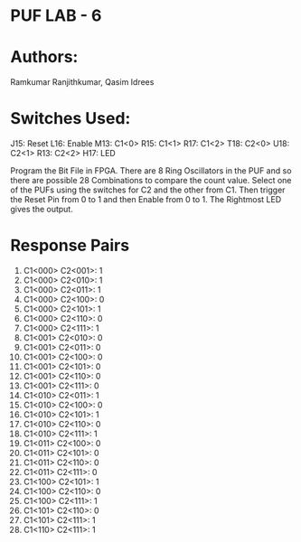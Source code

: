 # PUF LAB - 6
# Authors: 
Ramkumar Ranjithkumar, Qasim Idrees

# Switches Used:
J15: Reset
L16: Enable
M13: C1<0>
R15: C1<1>
R17: C1<2>
T18: C2<0>
U18: C2<1>
R13: C2<2>
H17: LED

Program the Bit File in FPGA. There are 8 Ring Oscillators in the PUF and so there are possible 28 Combinations to compare the count value. Select one of the PUFs using the switches for C2 and the other from C1. Then trigger the Reset Pin from 0 to 1 and then Enable from 0 to 1. The Rightmost LED gives the output.

# Response Pairs
1) C1<000> C2<001>: 1
2) C1<000> C2<010>: 1
3) C1<000> C2<011>: 1
4) C1<000> C2<100>: 0
5) C1<000> C2<101>: 1
6) C1<000> C2<110>: 0
7) C1<000> C2<111>: 1
8) C1<001> C2<010>: 0
9) C1<001> C2<011>: 0
10) C1<001> C2<100>: 0
11) C1<001> C2<101>: 0
12) C1<001> C2<110>: 0
13) C1<001> C2<111>: 0
14) C1<010> C2<011>: 1
15) C1<010> C2<100>: 0
16) C1<010> C2<101>: 1
17) C1<010> C2<110>: 0
18) C1<010> C2<111>: 1
19) C1<011> C2<100>: 0
20) C1<011> C2<101>: 0
21) C1<011> C2<110>: 0
22) C1<011> C2<111>: 0
23) C1<100> C2<101>: 1
24) C1<100> C2<110>: 0
25) C1<100> C2<111>: 1
26) C1<101> C2<110>: 0
27) C1<101> C2<111>: 1
28) C1<110> C2<111>: 1
